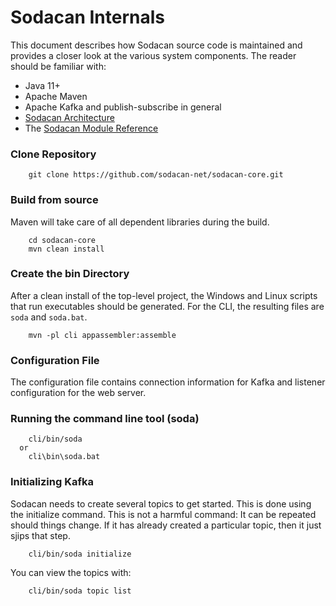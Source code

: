# Sodacan Internals
This document describes how Sodacan source code is maintained and provides a closer look at the various system components.
The reader should be familiar with:

- Java 11+
- Apache Maven
- Apache Kafka and publish-subscribe in general
- <a href="architecture.md">Sodacan Architecture</a>
- The <a href="moduleReference.md">Sodacan Module Reference</a>

### Clone Repository

```
    git clone https://github.com/sodacan-net/sodacan-core.git
```

### Build from source
Maven will take care of all dependent libraries during the build.

```
    cd sodacan-core
    mvn clean install

```

### Create the bin Directory
After a clean install of the top-level project, the Windows and Linux scripts that run executables should be generated. For the CLI, the resulting files are `soda` and `soda.bat`.

```
    mvn -pl cli appassembler:assemble

```

### Configuration File
The configuration file contains connection information for Kafka and listener configuration for the web server.

### Running the command line tool (soda)

```
    cli/bin/soda
  or  
    cli\bin\soda.bat
```

### Initializing Kafka
Sodacan needs to create several topics to get started. This is done using the initialize command. This is not a harmful command: It can be repeated should things change. If it has already created a particular topic, then it just sjips that step.

```
	cli/bin/soda initialize
```

You can view the topics with:

```
	cli/bin/soda topic list
```

